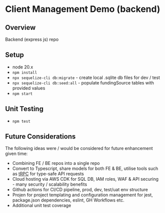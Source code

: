 # Client Management Demo (backend)

## Overview

Backend (express js) repo

## Setup

* node 20.x
* `npm install`
* `npx sequelize-cli db:migrate` - create local .sqlite db files for dev / test
* `npx sequelize-cli db:seed:all` - populate fundingSource tables with provided values
* `npm start`

## Unit Testing
* `npm test`

## Future Considerations
The following ideas were / would be considered for future enhancement given time:
* Combining FE / BE repos into a single repo
* Convert to Typescript, share models for both FE & BE, utilise tools such as [tRPC](https://trpc.io/) for type-safe API requests
* Cloud hosting via AWS CDK for SQL DB, IAM roles, WAF & API securing - many security / scalability benefits
* Github actions for CI/CD pipeline, prod, dev, test/uat env structure
* Projen for project templating and configuration management for jest, package.json dependencies, eslint, GH Workflows etc.
* Additional unit test coverage
